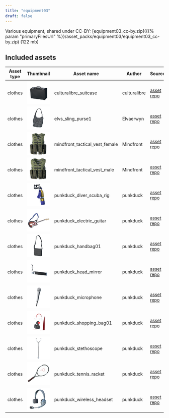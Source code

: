 ```yaml
---
title: "equipment03"
draft: false
---
```


Various equipment, shared under CC-BY: [equipment03_cc-by.zip]({{% param "primaryFilesUrl" %}}/asset_packs/equipment03/equipment03_cc-by.zip) (122 mb)


## Included assets

| Asset type | Thumbnail | Asset name | Author | Source | License |
| ---------- | --------- | ---------- | ------ | ------ | ------- |
| clothes | ![culturalibre_suitcase.png](culturalibre_suitcase.png) | culturalibre_suitcase | culturalibre | [asset repo](http://www.makehumancommunity.org/node/2550) | CC-BY |
| clothes | ![elvs_sling_purse1.png](elvs_sling_purse1.png) | elvs_sling_purse1 | Elvaerwyn | [asset repo](http://www.makehumancommunity.org/node/1459) | CC-BY |
| clothes | ![mindfront_tactical_vest_female.png](mindfront_tactical_vest_female.png) | mindfront_tactical_vest_female | Mindfront | [asset repo](http://www.makehumancommunity.org/node/847) | CC-BY |
| clothes | ![mindfront_tactical_vest_male.png](mindfront_tactical_vest_male.png) | mindfront_tactical_vest_male | Mindfront | [asset repo](http://www.makehumancommunity.org/node/848) | CC-BY |
| clothes | ![punkduck_diver_scuba_rig.png](punkduck_diver_scuba_rig.png) | punkduck_diver_scuba_rig | punkduck | [asset repo](http://www.makehumancommunity.org/node/1275) | CC-BY |
| clothes | ![punkduck_electric_guitar.png](punkduck_electric_guitar.png) | punkduck_electric_guitar | punkduck | [asset repo](http://www.makehumancommunity.org/node/525) | CC-BY |
| clothes | ![punkduck_handbag01.png](punkduck_handbag01.png) | punkduck_handbag01 | punkduck | [asset repo](http://www.makehumancommunity.org/node/959) | CC-BY |
| clothes | ![punkduck_head_mirror.png](punkduck_head_mirror.png) | punkduck_head_mirror | punkduck | [asset repo](http://www.makehumancommunity.org/node/2035) | CC-BY |
| clothes | ![punkduck_microphone.png](punkduck_microphone.png) | punkduck_microphone | punkduck | [asset repo](http://www.makehumancommunity.org/node/972) | CC-BY |
| clothes | ![punkduck_shopping_bag01.png](punkduck_shopping_bag01.png) | punkduck_shopping_bag01 | punkduck | [asset repo](http://www.makehumancommunity.org/node/967) | CC-BY |
| clothes | ![punkduck_stethoscope.png](punkduck_stethoscope.png) | punkduck_stethoscope | punkduck | [asset repo](http://www.makehumancommunity.org/node/2036) | CC-BY |
| clothes | ![punkduck_tennis_racket.png](punkduck_tennis_racket.png) | punkduck_tennis_racket | punkduck | [asset repo](http://www.makehumancommunity.org/node/750) | CC-BY |
| clothes | ![punkduck_wireless_headset.png](punkduck_wireless_headset.png) | punkduck_wireless_headset | punkduck | [asset repo](http://www.makehumancommunity.org/node/1428) | CC-BY |
